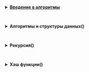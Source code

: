 <p><details> <summary> <strong><a href="Introduction_to_algorithms">Введение в алгоритмы</a> </strong></summary>
  <p>&nbsp;</p>
  <p>A. Значения функции</p>
  <p>B. Чётные и нечётные числа</p>
  <p>C. Соседи</p>
  <p>D. Хаотичность погоды</p>
  <p>E. Самое длинное слово</p>
  <p>F. Палиндром</p>
  <p>G. Работа из дома</p>
  <p>H. Двоичная система</p>
  <p>I. Степень четырёх</p>
  <p>J. Факторизация</p>
  <p>K. Списочная форма</p>
  <p>L. Лишняя буква</p>
  <p>A. Ближайший ноль</p>
  <p>B. Ловкость рук</p>
</details></p>
<p>&nbsp;</p>
<p><details> <summary> <strong>Алгоритмы и структуры данных() </strong></summary>
  <p>A. Мониторинг</p>
  <p>B. Список дел</p>
  <p>C. Нелюбимое дело</p>
  <p>D. Заботливая мама</p>
  <p>E. Всё наоборот</p>
  <p>F. Стек - Max</p>
  <p>G. Стек - MaxEffective</p>
  <p>H. Скобочная последовательность</p>
  <p>I. Ограниченная очередь</p>
  <p>J. Списочная очередь</p>
  <p>K. Рекурсивные числа Фибоначчи</p>
  <p>L. Фибоначчи по модулю</p>
  <p>A. Дек</p>
  <p>B. Калькулятор</p>
</details></p>
<p>&nbsp;</p>
<p><details> <summary> <strong>Рекурсия() </strong></summary>
  <p>A. Генератор скобок</p>
  <p>B. Комбинации</p>
  <p>C. Подпоследовательность</p>
  <p>D. Печеньки</p>
  <p>E. Покупка домов</p>
  <p>F. Периметр треугольника</p>
  <p>G. Гардероб</p>
  <p>H. Большое число</p>
  <p>I. Любители конференций</p>
  <p>J. Пузырёк</p>
  <p>K. Сортировка слиянием</p>
  <p>L. Два велосипеда</p>
  <p>N. Клумбы</p>
  <p>A. Поиск в сломанном массиве</p>
  <p>B. Эффективная быстрая сортировка</p>
</details></p>
<p>&nbsp;</p>
<p><details> <summary> <strong>Хэш функции() </strong></summary>
  <p>A. Полиномиальный хеш</p>
  <p>B. Сломай меня</p>
  <p>C. Префиксные хеши</p>
  <p>D. Кружки</p>
  <p>E. Подстроки</p>
</details></p>
